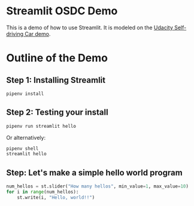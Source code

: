 # Streamlit OSDC Demo

This is a demo of how to use Streamlit. It is modeled on the [Udacity Self-driving Car
demo](github.com/streamlit/demo-self-driving).

# Outline of the Demo

## Step 1: Installing Streamlit

```sh
pipenv install
```

## Step 2: Testing your install

```sh
pipenv run streamlit hello
```

Or alternatively:

```sh
pipenv shell
streamlit hello
```


## Step: Let's make a simple hello world program

```python
num_hellos = st.slider("How many hellos", min_value=1, max_value=10)
for i in range(num_hellos):
    st.write(i, "Hello, world!!")
```
